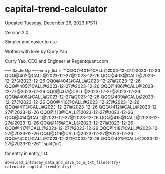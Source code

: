 # capital-trend-calculator

Updated Tuesday, December 26, 2023 (PST)

Version 2.0

Simpler and easier to use.

Written with love by Curry Yao

Curry Yao, CEO and Engineer at Regentquant.com




--- Sacle Up ---
entry_list = '''QQQ@401@CALL@2023-12-27@2023-12-26
QQQ@402@CALL@2023-12-27@2023-12-26
QQQ@403@CALL@2023-12-27@2023-12-26
QQQ@404@CALL@2023-12-27@2023-12-26
QQQ@405@CALL@2023-12-27@2023-12-26
QQQ@406@CALL@2023-12-27@2023-12-26
QQQ@407@CALL@2023-12-27@2023-12-26
QQQ@408@CALL@2023-12-27@2023-12-26
QQQ@409@CALL@2023-12-27@2023-12-26
QQQ@410@CALL@2023-12-27@2023-12-26
QQQ@411@CALL@2023-12-27@2023-12-26
QQQ@412@CALL@2023-12-27@2023-12-26
QQQ@413@CALL@2023-12-27@2023-12-26
QQQ@414@CALL@2023-12-27@2023-12-26
QQQ@415@CALL@2023-12-27@2023-12-26
QQQ@416@CALL@2023-12-27@2023-12-26
QQQ@417@CALL@2023-12-27@2023-12-26
QQQ@418@CALL@2023-12-27@2023-12-26
QQQ@419@CALL@2023-12-27@2023-12-26
QQQ@420@CALL@2023-12-27@2023-12-26
QQQ@421@CALL@2023-12-27@2023-12-26'''.split('\n')

for entry in entry_list:

    download_intraday_data_and_save_to_a_txt_file(entry)
    calculate_capital_trend(entry)
